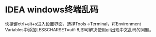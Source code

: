 # IDEA windows终端乱码

快捷键ctrl+alt+s进入设置界面，选择Tools->Terminal，将Environment Variables中添加LESSCHARSET=utf-8,即可解决使用git出现中文乱码的问题。


